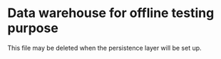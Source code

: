 # Data warehouse for offline testing purpose

This file may be deleted when the persistence layer will be set up.
